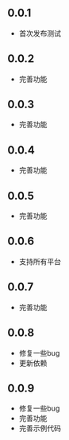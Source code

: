 ## 0.0.1
* 首次发布测试
## 0.0.2
* 完善功能
## 0.0.3
* 完善功能
## 0.0.4
* 完善功能
## 0.0.5
* 完善功能
## 0.0.6
* 支持所有平台
## 0.0.7
* 完善功能
## 0.0.8
* 修复一些bug
* 更新依赖
## 0.0.9
* 修复一些bug
* 完善功能
* 完善示例代码